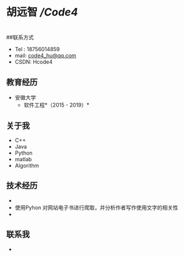 # 胡远智 */Code4*
#

##联系方式
+ Tel : 18756014859
+ mail: code4_hu@qq.com
+ CSDN: Hcode4 
 
## 教育经历

+ 安徽大学
	+ 软件工程*（2015 - 2019）* 

## 关于我
+ C++ 
+ Java
+ Python
+ matlab
+ Algorithm 

## 技术经历
+  
+ 使用Pyhon 对网站电子书进行爬取，并分析作者写作使用文字的相关性
+ 
## 联系我
+ 
